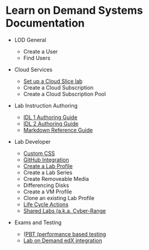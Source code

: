 # Learn on Demand Systems Documentation

+ LOD General
    - Create a User
    - Find Users

+ Cloud Services
    - <a href="https://raw.githubusercontent.com/LearnOnDemandSystems/guides/master/cloud-slice/cloud-slice.md">Set up a Cloud Slice lab</a>
    - Create a Cloud Subscription
    - Create a Cloud Subscription Pool
    
+ Lab Instruction Authoring
    - <a href="https://raw.githubusercontent.com/LearnOnDemandSystems/guides/master/idl/idlv3.md">IDL 1 Authoring Guide </a>
    - <a href="https://raw.githubusercontent.com/LearnOnDemandSystems/guides/master/idl2/idlv2-authoring-guide-and-best-practice.md">IDL 2 Authoring Guide</a>
    - <a href="https://raw.githubusercontent.com/LearnOnDemandSystems/guides/master/idl2/markdown-user-guide.md">Markdown Reference Guide</a>
    
+ Lab Developer
    - <a href="https://raw.githubusercontent.com/LearnOnDemandSystems/docs/master/lod-documentation/custom-css-guide.md">Custom CSS</a>
    - <a href="https://raw.githubusercontent.com/LearnOnDemandSystems/guides/master/github-integration/github-integration.md">GitHub Integration</a>
    - <a href="https://raw.githubusercontent.com/LearnOnDemandSystems/docs/master/lod-documentation/create-lab-profile.md">Create a Lab Profile</a>
    - Create a Lab Series
    - Create Removeable Media
    - Differencing Disks
    - Create a VM Profile
    - Clone an existing Lab Profile
    - <a href="https://raw.githubusercontent.com/LearnOnDemandSystems/guides/master/lca/life-cycle-actions-guide.md">Life Cycle Actions</a>
    - <a href="https://raw.githubusercontent.com/LearnOnDemandSystems/guides/master/sl/sharedlabs.md">Shared Labs (a.k.a. Cyber-Range</a>
   
+ Exams and Testing
  - (<a href="https://raw.githubusercontent.com/LearnOnDemandSystems/guides/master/pbt/lodpbtguide.md">PBT (performance based testing</a>
  - <a href="https://raw.githubusercontent.com/LearnOnDemandSystems/guides/master/lti/lod-lti.md">Lab on Demand edX integration</a>
   




